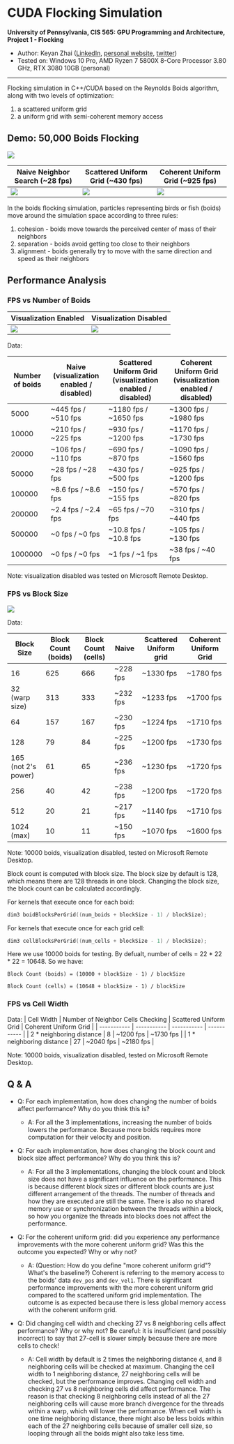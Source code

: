 # CUDA Flocking Simulation

**University of Pennsylvania, CIS 565: GPU Programming and Architecture,
Project 1 - Flocking**

* Author: Keyan Zhai ([LinkedIn](https://www.linkedin.com/in/keyanzhai), [personal website](https://keyanzhai.github.io/), [twitter](https://twitter.com/KeyanZhai31533))
* Tested on: Windows 10 Pro, AMD Ryzen 7 5800X 8-Core Processor 3.80 GHz, RTX 3080 10GB (personal)

---

Flocking simulation in C++/CUDA based on the Reynolds Boids algorithm, along with two levels of
optimization: 
1. a scattered uniform grid 
2. a uniform grid with semi-coherent memory access

## Demo: 50,000 Boids Flocking

![](images/boids.png)

| Naive Neighbor Search (~28 fps) | Scattered Uniform Grid (~430 fps) | Coherent Uniform Grid (~925 fps) |
| --- | --- | --- |
| ![](images/naive.gif) | ![](images/scattered.gif) | ![](images/coherent.gif) |

In the boids flocking simulation, particles representing birds or fish
(boids) move around the simulation space according to three rules:

1. cohesion - boids move towards the perceived center of mass of their neighbors
2. separation - boids avoid getting too close to their neighbors
3. alignment - boids generally try to move with the same direction and speed as
their neighbors

## Performance Analysis

### FPS vs Number of Boids

| Visualization Enabled | Visualization Disabled |
| --------------------- | ---------------------- |
| ![](images/FPSvsBoids1.png) | ![](images/FPSvsBoids2.png) |

Data:

| Number of boids | Naive (visualization enabled / disabled)| Scattered Uniform Grid (visualization enabled / disabled) | Coherent Uniform Grid (visualization enabled / disabled) | 
| ----------- | ----------- | ----------- | ----------- |
| 5000    | ~445 fps / ~510 fps  |  ~1180 fps / ~1650 fps  |   ~1300 fps / ~1980 fps    |
| 10000   | ~210 fps / ~225 fps  | ~930 fps / ~1200 fps  | ~1170 fps / ~1730 fps    |
| 20000   | ~106 fps / ~110 fps  | ~690 fps / ~870 fps   | ~1090 fps / ~1560 fps    |
| 50000   | ~28 fps / ~28 fps  | ~430 fps / ~500 fps  | ~925 fps / ~1200 fps    | 
| 100000  | ~8.6 fps / ~8.6 fps  | ~150 fps / ~155 fps   |  ~570 fps / ~820 fps     |
| 200000  | ~2.4 fps / ~2.4 fps   | ~65 fps / ~70 fps  | ~310 fps / ~440 fps     |
| 500000  | ~0 fps / ~0 fps   | ~10.8 fps / ~10.8 fps  | ~105 fps / ~130 fps     |
| 1000000 | ~0 fps / ~0 fps   | ~1 fps / ~1 fps  | ~38 fps / ~40 fps    |

Note: visualization disabled was tested on Microsoft Remote Desktop.

### FPS vs Block Size

![](images/FPSvsBLockSize.png)

Data:

| Block Size | Block Count (boids) | Block Count (cells) | Naive | Scattered Uniform grid | Coherent Uniform Grid | 
| ----------- | ----------- | ----------- | ----------- | --- | --- |
| 16 | 625 |  666   |  ~228 fps   | ~1330 fps  |   ~1780 fps |
| 32 (warp size) | 313 | 333 | ~232  fps  | ~1233 fps  |  ~1700 fps    |
| 64 | 157 | 167 | ~230  fps  | ~1224 fps  | ~1710 fps    |
| 128 | 79 | 84  |  ~225 fps  |  ~1200 fps  |   ~1730 fps    |
| 165 (not 2's power) | 61 | 65 | ~236 fps  | ~1230 fps  | ~1720 fps |
| 256 | 40 | 42 | ~238 fps  | ~1200 fps  | ~1720 fps    | 
| 512  | 20 | 21 | ~217 fps  |  ~1140 fps | ~1710 fps |
| 1024 (max) | 10 | 11 | ~150 fps | ~1070 fps | ~1600 fps | 

Note: 10000 boids, visualization disabled, tested on Microsoft Remote Desktop.

Block count is computed with block size. The block size by default is 128, which means there are 128 threads in one block. Changing the block size, the block count can be calculated accordingly. 

For kernels that execute once for each boid:
```C++
dim3 boidBlocksPerGrid((num_boids + blockSize - 1) / blockSize);
```

For kernels that execute once for each grid cell:
```C++
dim3 cellBlocksPerGrid((num_cells + blockSize - 1) / blockSize);
```

Here we use 10000 boids for testing. By defualt, number of cells = 22 * 22 * 22 = 10648. So we have:

```
Block Count (boids) = (10000 + blockSize - 1) / blockSize
```

```
Block Count (cells) = (10648 + blockSize - 1) / blockSize
```

### FPS vs Cell Width

Data: 
| Cell Width | Number of Neighbor Cells Checking | Scattered Uniform Grid | Coherent Uniform Grid | 
| ----------- | ----------- | ----------- | ----------- |
| 2 * neighboring distance   | 8 |  ~1200 fps  |   ~1730 fps    |
| 1 * neighboring distance   | 27 |  ~2040 fps  | ~2180 fps    |

Note: 10000 boids, visualization disabled, tested on Microsoft Remote Desktop.

## Q & A

* Q: For each implementation, how does changing the number of boids affect performance? Why do you think this is?
  * A: For all the 3 implementations, increasing the number of boids lowers the performance. Because more boids requires more computation for their velocity and position.

* Q: For each implementation, how does changing the block count and block size affect performance? Why do you think this is?

  * A: For all the 3 implementations, changing the block count and block size does not have a significant influence on the performance. This is because different block sizes or different block counts are just different arrangement of the threads. The number of threads and how they are executed are still the same. There is also no shared memory use or synchronization between the threads within a block, so how you organize the threads into blocks does not affect the performance.


* Q: For the coherent uniform grid: did you experience any performance improvements with the more coherent uniform grid? Was this the outcome you expected? Why or why not?
  * A: (Question: How do you define "more coherent uniform grid"? What's the baseline?) Coherent is referring to the memory access to the boids' data `dev_pos` and `dev_vel1`. There is significant performance improvements with the more coherent uniform grid compared to the scattered uniform grid implementation. The outcome is as expected because there is less global memory access with the coherent uniform grid.


* Q: Did changing cell width and checking 27 vs 8 neighboring cells affect performance? Why or why not? Be careful: it is insufficient (and possibly incorrect) to say that 27-cell is slower simply because there are more cells to check!
  * A: Cell width by default is 2 times the neighboring distance `d`, and 8 neighboring cells will be checked at maximum. Changing the cell width to 1 neighboring distance, 27 neighboring cells will be checked, but the performance improves.
  Changing cell width and checking 27 vs 8 neighboring cells did affect performance. The reason is that checking 8 neighboring cells instead of all the 27 neighboring cells will cause more branch divergence for the threads within a warp, which will lower the performance. When cell width is one time neighboring distance, there might also be less boids within each of the 27 neighboring cells because of smaller cell size, so looping through all the boids might also take less time. 
